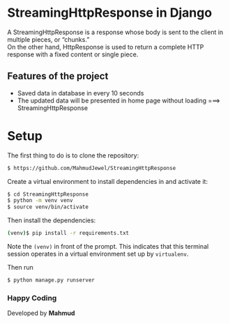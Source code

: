 # StreamingHttpResponse in Django
<p>
    A StreamingHttpResponse is a response whose body is sent to the client in multiple pieces, or “chunks.” <br>
    On the other hand, HttpResponse is used to return a complete HTTP response with a fixed content or single piece.
</p>

## Features of the project
* Saved data in database in every 10 seconds
* The updated data will be presented in home page without loading ===> StreamingHttpResponse


# Setup
The first thing to do is to clone the repository:
```sh
$ https://github.com/MahmudJewel/StreamingHttpResponse
```

Create a virtual environment to install dependencies in and activate it:
```sh
$ cd StreamingHttpResponse
$ python -m venv venv
$ source venv/bin/activate
```
Then install the dependencies:
```sh
(venv)$ pip install -r requirements.txt
```
Note the `(venv)` in front of the prompt. This indicates that this terminal
session operates in a virtual environment set up by `virtualenv`.

Then run
```sh
$ python manage.py runserver
```

### Happy Coding
Developed by **Mahmud**